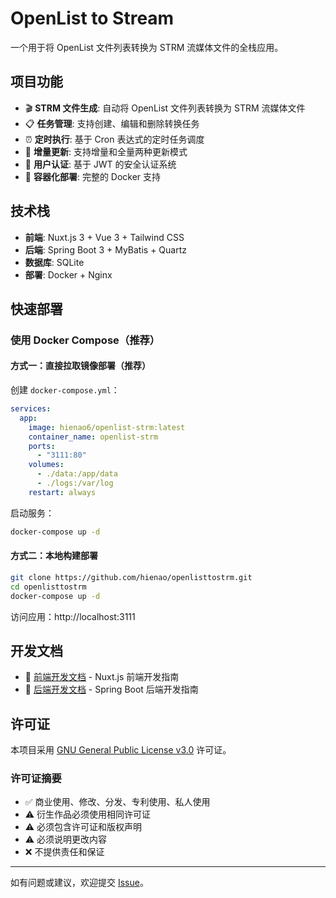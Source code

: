 # OpenList to Stream

一个用于将 OpenList 文件列表转换为 STRM 流媒体文件的全栈应用。

## 项目功能

- 🎬 **STRM 文件生成**: 自动将 OpenList 文件列表转换为 STRM 流媒体文件
- 📋 **任务管理**: 支持创建、编辑和删除转换任务
- ⏰ **定时执行**: 基于 Cron 表达式的定时任务调度
- 🔄 **增量更新**: 支持增量和全量两种更新模式
- 🔐 **用户认证**: 基于 JWT 的安全认证系统
- 🐳 **容器化部署**: 完整的 Docker 支持

## 技术栈

- **前端**: Nuxt.js 3 + Vue 3 + Tailwind CSS
- **后端**: Spring Boot 3 + MyBatis + Quartz
- **数据库**: SQLite
- **部署**: Docker + Nginx

## 快速部署

### 使用 Docker Compose（推荐）

#### 方式一：直接拉取镜像部署（推荐）

创建 `docker-compose.yml`：
```yaml
services:
  app:
    image: hienao6/openlist-strm:latest
    container_name: openlist-strm
    ports:
      - "3111:80"
    volumes:
      - ./data:/app/data
      - ./logs:/var/log
    restart: always
```

启动服务：
```bash
docker-compose up -d
```

#### 方式二：本地构建部署

```bash
git clone https://github.com/hienao/openlisttostrm.git
cd openlisttostrm
docker-compose up -d
```

访问应用：http://localhost:3111

## 开发文档

- 📖 [前端开发文档](frontend-dev.md) - Nuxt.js 前端开发指南
- 📖 [后端开发文档](backend-dev.md) - Spring Boot 后端开发指南

## 许可证

本项目采用 [GNU General Public License v3.0](LICENSE) 许可证。

### 许可证摘要

- ✅ 商业使用、修改、分发、专利使用、私人使用
- ⚠️ 衍生作品必须使用相同许可证
- ⚠️ 必须包含许可证和版权声明
- ⚠️ 必须说明更改内容
- ❌ 不提供责任和保证

---

如有问题或建议，欢迎提交 [Issue](https://github.com/hienao/openlisttostrm/issues)。